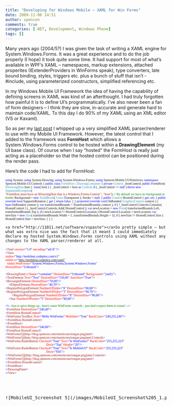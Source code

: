 ```yaml
---
title: "Developing for Windows Mobile – XAML for Win Forms"
date: 2009-11-06 14:51
author: spencen
comments: true
categories: [.NET, Development, Windows Phone]
tags: []
---
```


Many years ago (2004/5?) I was given the task of writing a XAML engine for System.Windows.Forms. It was a great experience and to do the job properly (I hope) it took quite some time. It had support for most of what’s available in WPF’s XAML – namespaces, markup extensions, attached properites (IExtenderProviders in WinForms speak), type converters, late bound binding, styles, triggers etc. plus a bunch of stuff that isn’t - #include, using parameterized constructors, simplified referencing etc.
  

In my Windows Mobile UI Framework the idea of having the capability of defining screens in XAML was kind of an afterthought. I had truly forgotten how painful it is to define UI’s programmatically. I’ve also never been a fan of form designers – I think they are slow, in-accurate and generate hard to maintain code/XAML. To this day I do 90% of my XAML using an XML editor (VS or Kaxaml).
  

So as per my [last post](http://blog.spencen.com/2009/10/27/developing-for-windows-mobile-ndash-mobile-xaml.aspx) I whipped up a very simplified XAML parser/renderer to use with my Mobile UI Framework. However, the latest control that I added to the framework was **FormHost** which allows a System.Windows.Forms control to be hosted within a **DrawingElement** (my UI base class). Of course when I say “hosted” the FormHost is really just acting as a placeholder so that the hosted control can be positioned during the render pass.
  

Here’s the code I had to add for FormHost:
  

<font size="1"><font face="Verdana"><span style="color: blue">using </span>System;
<span style="color: blue">using </span>System.Drawing;
<span style="color: blue">using </span>System.Windows.Forms;
<span style="color: blue">using </span>Spencen.Mobile.UI.Primitives;
<span style="color: blue">namespace </span>Spencen.Mobile.UI.Controls
{
<span style="color: blue">public class </span><span style="color: #2b91af">FormHost </span>: </font></font><font size="1"><font face="Verdana"><span style="color: #2b91af">DrawingContainer
</span>{
<span style="color: blue">private </span><span style="color: #2b91af">Control </span>_hostControl;
<span style="color: blue">public </span>FormHost( <span style="color: #2b91af">IDrawingHost </span>host ) : <span style="color: blue">base</span>( host )
{
_hostControl = host <span style="color: blue">as </span><span style="color: #2b91af">Control</span>;
<span style="color: blue">if </span>( _hostControl == <span style="color: blue">null </span>)
<span style="color: blue">throw new </span><span style="color: #2b91af">ArgumentException</span>(  
                       <span style="color: #a31515">&quot;FormHost must have an IDrawingHost that is a Windows.Forms.Control.&quot;</span>, <span style="color: #a31515">&quot;host&quot;</span>);
</font></font><font size="1"><font face="Verdana"><span style="color: green">// By default we have no background or border
</span>Background = <span style="color: blue">new </span><span style="color: #2b91af">SolidBrush</span>( <span style="color: #2b91af">Color</span>.Transparent );
Stroke = <span style="color: blue">null</span>;
}
<span style="color: blue">public </span><span style="color: #2b91af">Control </span>HostedControl { <span style="color: blue">get</span>; <span style="color: blue">set</span>; }
<span style="color: blue">public override bool </span>SupportsRotation { <span style="color: blue">get </span>{ <span style="color: blue">return false</span>; } }
<span style="color: blue">protected override void </span>OnRender( <span style="color: #2b91af">GraphicsContext </span>context )
{
<span style="color: blue">base</span>.OnRender( context );
<span style="color: blue">var </span>transformedBounds = TransformedBounds( context );
<span style="color: blue">if </span>( !_hostControl.Controls.Contains( HostedControl ) )
_hostControl.Controls.Add( HostedControl );
<span style="color: blue">var </span>newLocation = <span style="color: blue">new </span><span style="color: #2b91af">Point</span>( transformedBounds.Left, transformedBounds.Top );
<span style="color: blue">if </span>( newLocation != HostedControl.Location )
HostedControl.Location = newLocation;
<span style="color: blue">var </span>newSize = <span style="color: blue">new </span><span style="color: #2b91af">Size</span>( transformedBounds.Width + 1, transformedBounds.Height + 1);
<span style="color: blue">if </span>( newSize != HostedControl.Size )
HostedControl.Size = newSize;
}
}
}</font></font></pre>

    
    <a href="http://11011.net/software/vspaste"></a>So pretty simple – but what was extra nice was the fact that it meant I could immediately declare my hosted System.Windows.Forms controls using XAML without any changes to the XAML parser/renderer at all.
    
<pre class="code"><font size="1"><font face="Verdana"><span style="color: blue">&lt;?</span><span style="color: #a31515">xml </span><span style="color: red">version</span><span style="color: blue">=</span>&quot;<span style="color: blue">1.0</span>&quot; <span style="color: red">encoding</span><span style="color: blue">=</span>&quot;<span style="color: blue">utf-8</span>&quot; </font></font><span style="color: blue"><font size="1" face="Verdana">?&gt;
&lt;</font></span><font size="1"><font face="Verdana"><span style="color: #a31515">View
</span><span style="color: red">xmlns</span><span style="color: blue">=</span>&quot;<span style="color: blue">http://mobileui.codeplex.com/v1</span>&quot;
<span style="color: red">xmlns:x</span><span style="color: blue">=</span>&quot;<span style="color: blue"><a href="http://mobileui.codeplex.com/xaml&quot;">http://mobileui.codeplex.com/xaml</span>&quot;
</a>  <span style="color: red">xmlns:WinForms</span><span style="color: blue">=</span>&quot;<span style="color: blue">System.Windows.Forms,System.Windows.Forms</span>&quot;
<span style="color: red">DesiredSize</span><span style="color: blue">=</span>&quot;<span style="color: blue">Unbound</span>&quot;</font></font><font size="1"><font face="Verdana"><span style="color: blue">&gt;
</span></font></font><font size="1"><font face="Verdana"><span style="color: blue">
&lt;</span><span style="color: #a31515">DrawingPanel </span><span style="color: red">x:Name</span><span style="color: blue">=</span>&quot;<span style="color: blue">container</span>&quot; <span style="color: red">DesiredSize</span><span style="color: blue">=</span>&quot;<span style="color: blue">Unbound</span>&quot; <span style="color: red">Background</span><span style="color: blue">=</span>&quot;<span style="color: blue">{null}</span>&quot;</font></font><font size="1"><font face="Verdana"><span style="color: blue">&gt;
&lt;</span><span style="color: #a31515">TextElement </span><span style="color: red">Text</span><span style="color: blue">=</span>&quot;<span style="color: blue">Text</span>&quot; <span style="color: red">DesiredSize</span><span style="color: blue">=</span>&quot;<span style="color: blue">150,60</span>&quot; <span style="color: red">AutoSize</span><span style="color: blue">=</span>&quot;<span style="color: blue">True</span>&quot;/</font></font><font size="1"><font face="Verdana"><span style="color: blue">&gt; </span></font></font><font size="1"><font face="Verdana"><span style="color: blue">
&lt;</span><span style="color: #a31515">RectangleElement </span><span style="color: red">DesiredSize</span><span style="color: blue">=</span>&quot;<span style="color: blue">50,80</span>&quot;/</font></font><font size="1"><font face="Verdana"><span style="color: blue">&gt;
</span></font></font><font size="1"><font face="Verdana"><span style="color: blue">    &lt;</span><span style="color: #a31515">EllipseElement </span><span style="color: red">DesiredSize</span><span style="color: blue">=</span>&quot;<span style="color: blue">40,70</span>&quot;/</font></font><font size="1"><font face="Verdana"><span style="color: blue">&gt;
</span></font></font><font size="1"><font face="Verdana"><span style="color: blue">&lt;</span><span style="color: #a31515">RegularPolygonElement </span><span style="color: red">NumberOfSides</span><span style="color: blue">=</span>&quot;<span style="color: blue">6</span>&quot; <span style="color: red">DesiredSize</span><span style="color: blue">=</span>&quot;<span style="color: blue">80,80</span>&quot;/</font></font><font size="1"><font face="Verdana"><span style="color: blue">&gt;
</span></font></font><font size="1"><font face="Verdana"><span style="color: blue">&lt;</span><span style="color: #a31515">RegularPolygonElement </span><span style="color: red">NumberOfSides</span><span style="color: blue">=</span>&quot;<span style="color: blue">3</span>&quot; <span style="color: red">DesiredSize</span><span style="color: blue">=</span>&quot;<span style="color: blue">90,70</span>&quot;/</font></font><font size="1"><font face="Verdana"><span style="color: blue">&gt;  
        </span></font></font><font size="1"><font face="Verdana"><span style="color: blue">&lt;</span><span style="color: #a31515">RegularPolygonElement </span><span style="color: red">NumberOfSides</span><span style="color: blue">=</span>&quot;<span style="color: blue">8</span>&quot; <span style="color: red">DesiredSize</span><span style="color: blue">=</span>&quot;<span style="color: blue">80,80</span>&quot;/</font></font><font size="1"><font face="Verdana"><span style="color: blue">&gt;
</span></font></font><font size="1"><font face="Verdana"><span style="color: blue">    &lt;</span><span style="color: #a31515">Star </span><span style="color: red">NumberOfPoints</span><span style="color: blue">=</span>&quot;<span style="color: blue">5</span>&quot; <span style="color: red">DesiredSize</span><span style="color: blue">=</span>&quot;<span style="color: blue">80,80</span>&quot;/</font></font><font size="1"><font face="Verdana"><span style="color: blue">&gt;
</span></font></font><font size="1"><font face="Verdana"><span style="color: blue">
&lt;!-- </span><span style="color: green">Just to spice things up - here's some WinForms controls - just don't expect them to rotate! </span></font></font><font size="1"><font face="Verdana"><span style="color: blue">--&gt;
&lt;</span><span style="color: #a31515">FormHost </span><span style="color: red">DesiredSize</span><span style="color: blue">=</span>&quot;<span style="color: blue">240,40</span>&quot;</font></font><font size="1"><font face="Verdana"><span style="color: blue">&gt;
&lt;</span><span style="color: #a31515">FormHost.HostedControl</span></font></font><font size="1"><font face="Verdana"><span style="color: blue">&gt;
&lt;</span><span style="color: #a31515">WinForms:TextBox </span><span style="color: red">Text</span><span style="color: blue">=</span>&quot;<span style="color: blue">Hello WinForms</span>&quot; <span style="color: red">Multiline</span><span style="color: blue">=</span>&quot;<span style="color: blue">True</span>&quot; <span style="color: red">BackColor</span><span style="color: blue">=</span>&quot;<span style="color: blue">240,255,240</span>&quot;</font></font><font size="1"><font face="Verdana"><span style="color: blue">/&gt;
&lt;/</span><span style="color: #a31515">FormHost.HostedControl</span></font></font><font size="1"><font face="Verdana"><span style="color: blue">&gt;
&lt;/</span><span style="color: #a31515">FormHost</span></font></font><font size="1"><font face="Verdana"><span style="color: blue">&gt;
&lt;</span><span style="color: #a31515">FormHost </span><span style="color: red">DesiredSize</span><span style="color: blue">=</span>&quot;<span style="color: blue">240,80</span>&quot;</font></font><font size="1"><font face="Verdana"><span style="color: blue">&gt;
&lt;</span><span style="color: #a31515">FormHost.HostedControl</span></font></font><font size="1"><font face="Verdana"><span style="color: blue">&gt;
&lt;</span><span style="color: #a31515">WinForms![](http://blog.spencen.com/emoticons/tongue.png)anel</span></font></font><font size="1"><font face="Verdana"><span style="color: blue">&gt;
&lt;</span><span style="color: #a31515">WinForms![](http://blog.spencen.com/emoticons/tongue.png)anel.Controls</span></font></font><font size="1"><font face="Verdana"><span style="color: blue">&gt;
&lt;</span><span style="color: #a31515">WinForms:RadioButton </span><span style="color: red">Checked</span><span style="color: blue">=</span>&quot;<span style="color: blue">True</span>&quot; <span style="color: red">Text</span><span style="color: blue">=</span>&quot;<span style="color: blue">Is WinForms?</span>&quot; <span style="color: red">BackColor</span><span style="color: blue">=</span>&quot;<span style="color: blue">255,255,223</span>&quot;   
                                                   <span style="color: red">Dock</span><span style="color: blue">=</span>&quot;<span style="color: blue">Top</span>&quot; <span style="color: red">Height</span><span style="color: blue">=</span>&quot;<span style="color: blue">20</span>&quot;</font></font><font size="1"><font face="Verdana"><span style="color: blue">/&gt;
&lt;</span><span style="color: #a31515">WinForms:RadioButton </span><span style="color: red">Checked</span><span style="color: blue">=</span>&quot;<span style="color: blue">True</span>&quot; <span style="color: red">Text</span><span style="color: blue">=</span>&quot;<span style="color: blue">Is MobileUI?</span>&quot; <span style="color: red">BackColor</span><span style="color: blue">=</span>&quot;<span style="color: blue">255,255,223</span>&quot;   
                                                   <span style="color: red">Dock</span><span style="color: blue">=</span>&quot;<span style="color: blue">Fill</span>&quot;</font></font><font size="1"><font face="Verdana"><span style="color: blue">/&gt;
&lt;/</span><span style="color: #a31515">WinForms![](http://blog.spencen.com/emoticons/tongue.png)anel.Controls</span></font></font><font size="1"><font face="Verdana"><span style="color: blue">&gt;
&lt;/</span><span style="color: #a31515">WinForms![](http://blog.spencen.com/emoticons/tongue.png)anel</span></font></font><font size="1"><font face="Verdana"><span style="color: blue">&gt;
&lt;/</span><span style="color: #a31515">FormHost.HostedControl</span></font></font><font size="1"><font face="Verdana"><span style="color: blue">&gt;
&lt;/</span><span style="color: #a31515">FormHost</span></font></font><font size="1"><font face="Verdana"><span style="color: blue">&gt;
&lt;/</span><span style="color: #a31515">DrawingPanel</span></font></font><font size="1"><font face="Verdana"><span style="color: blue">&gt;
&lt;/</span><span style="color: #a31515">View</span><span style="color: blue">&gt;</span></font></font>

<a href="http://11011.net/software/vspaste"></a>


![MobileUI_Screenshot 5](/images/MobileUI_Screenshot%205_1.png "MobileUI_Screenshot 5")


